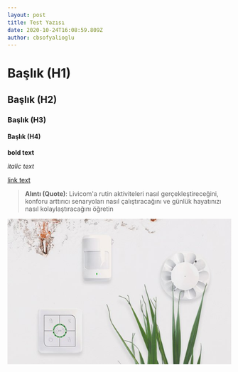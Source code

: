 ```yaml
---
layout: post
title: Test Yazısı
date: 2020-10-24T16:08:59.809Z
author: cbsofyalioglu
---
```

# Başlık (H1)

## Başlık (H2)

### Başlık (H3)

#### Başlık (H4)

**bold text**

*italic text*

[link text](https://livicomturkiye.com)

[](https://livicomturkiye.com)

> **Alıntı (Quote)**: Livicom'a rutin aktiviteleri nasıl gerçekleştireceğini, konforu arttırıcı senaryoları nasıl çalıştıracağını ve günlük hayatınızı nasıl kolaylaştıracağını öğretin



![Alt-yazılarını-mutlaka-girin](/assets/uploads/livicom_catalog_beig.jpg "title-opsiyoneldir")